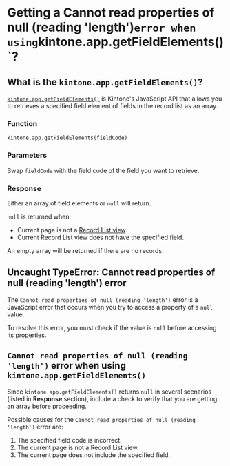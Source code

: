 # Getting a Cannot read properties of null (reading 'length')` error when using `kintone.app.getFieldElements()`?


## What is the `kintone.app.getFieldElements()`?

[`kintone.app.getFieldElements()`](https://kintone.dev/en/docs/kintone/js-api/apps/get-record-list-field-elements/) is Kintone's JavaScript API that allows you to retrieves a specified field element of fields in the record list as an array.


### Function

`kintone.app.getFieldElements(fieldCode)`


### Parameters

Swap `fieldCode` with the field code of the field you want to retrieve.


### Response

Either an array of field elements or `null` will return.

`null` is returned when:
* Current page is not a [Record List view](https://get.kintone.help/k/en/id/040614.html#view_whatsview_2010).
* Current Record List view does not have the specified field.

An empty array will be returned if there are no records.


## Uncaught TypeError: Cannot read properties of null (reading 'length') error

The `Cannot read properties of null (reading 'length')` error is a JavaScript error that occurs when you try to access a property of a `null` value.

To resolve this error, you must check if the value is `null` before accessing its properties.


## `Cannot read properties of null (reading 'length')` error when using `kintone.app.getFieldElements()`

Since `kintone.app.getFieldElements()` returns `null` in several scenarios (listed in **Response** section), include a check to verify that you are getting an array before proceeding.

Possible causes for the `Cannot read properties of null (reading 'length')` error are:
1. The specified field code is incorrect.
1. The current page is not a Record List view.
1. The current page does not include the specified field.
